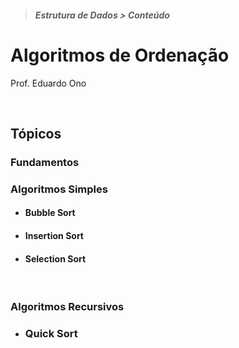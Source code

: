 > ##### Estrutura de Dados > Conteúdo

# Algoritmos de Ordenação

Prof. Eduardo Ono

<br>

## Tópicos

### Fundamentos

### Algoritmos Simples

* #### Bubble Sort

* #### Insertion Sort

* #### Selection Sort

<br>

### Algoritmos Recursivos

* ### Quick Sort

<br>
